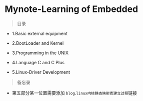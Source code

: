 # Mynote-Learning of Embedded

> 目录

* 1.Basic external equipment 

* 2.BootLoader and Kernel

* 3.Programming in the UNIX

* 4.Language C and C Plus

* 5.Linux-Driver Development

> 备忘录

* 第五部分某一位置需要添加 `blog`.`linux内核静态映射表建立过程`链接
